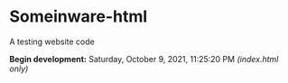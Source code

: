 # Someinware-html
A testing website code

**Begin development:** Saturday, October 9, 2021, 11:25:20 PM _(index.html only)_
